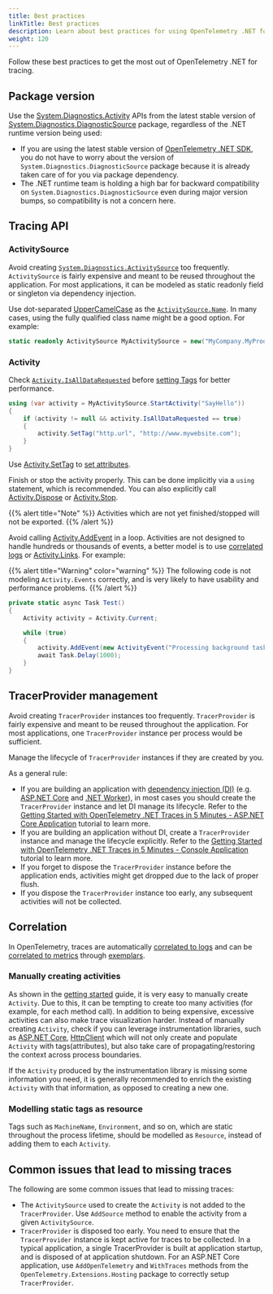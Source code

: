 ```yaml
---
title: Best practices
linkTitle: Best practices
description: Learn about best practices for using OpenTelemetry .NET for tracing
weight: 120
---
```


Follow these best practices to get the most out of OpenTelemetry .NET for
tracing.

## Package version

Use the
[System.Diagnostics.Activity](https://learn.microsoft.com/dotnet/api/system.diagnostics.activity)
APIs from the latest stable version of
[System.Diagnostics.DiagnosticSource](https://www.nuget.org/packages/System.Diagnostics.DiagnosticSource/)
package, regardless of the .NET runtime version being used:

- If you are using the latest stable version of
  [OpenTelemetry .NET SDK](/docs/languages/dotnet/), you do not have to worry
  about the version of `System.Diagnostics.DiagnosticSource` package because it
  is already taken care of for you via package dependency.
- The .NET runtime team is holding a high bar for backward compatibility on
  `System.Diagnostics.DiagnosticSource` even during major version bumps, so
  compatibility is not a concern here.

## Tracing API

### ActivitySource

Avoid creating
[`System.Diagnostics.ActivitySource`](https://learn.microsoft.com/dotnet/api/system.diagnostics.activitysource)
too frequently. `ActivitySource` is fairly expensive and meant to be reused
throughout the application. For most applications, it can be modeled as static
readonly field or singleton via dependency injection.

Use dot-separated [UpperCamelCase](https://en.wikipedia.org/wiki/Camel_case) as
the
[`ActivitySource.Name`](https://learn.microsoft.com/dotnet/api/system.diagnostics.activitysource.name).
In many cases, using the fully qualified class name might be a good option. For
example:

```csharp
static readonly ActivitySource MyActivitySource = new("MyCompany.MyProduct.MyLibrary");
```

### Activity

Check
[`Activity.IsAllDataRequested`](https://learn.microsoft.com/dotnet/api/system.diagnostics.activity.isalldatarequested)
before
[setting Tags](https://learn.microsoft.com/dotnet/api/system.diagnostics.activity.settag)
for better performance.

```csharp
using (var activity = MyActivitySource.StartActivity("SayHello"))
{
    if (activity != null && activity.IsAllDataRequested == true)
    {
        activity.SetTag("http.url", "http://www.mywebsite.com");
    }
}
```

Use
[Activity.SetTag](https://learn.microsoft.com/dotnet/api/system.diagnostics.activity.settag)
to [set attributes](/docs/specs/otel/trace/api/#set-attributes).

Finish or stop the activity properly. This can be done implicitly via a `using`
statement, which is recommended. You can also explicitly call
[Activity.Dispose](https://learn.microsoft.com/dotnet/api/system.diagnostics.activity.dispose)
or
[Activity.Stop](https://learn.microsoft.com/dotnet/api/system.diagnostics.activity.stop).

{{% alert title="Note" %}} Activities which are not yet finished/stopped will
not be exported. {{% /alert %}}

Avoid calling
[Activity.AddEvent](https://learn.microsoft.com/dotnet/api/system.diagnostics.activity.addevent)
in a loop. Activities are not designed to handle hundreds or thousands of
events, a better model is to use
[correlated logs](/docs/languages/dotnet/logs/correlation/) or
[Activity.Links](https://learn.microsoft.com/dotnet/api/system.diagnostics.activity.links).
For example:

{{% alert title="Warning" color="warning" %}} The following code is not modeling
`Activity.Events` correctly, and is very likely to have usability and
performance problems. {{% /alert %}}

```csharp
private static async Task Test()
{
    Activity activity = Activity.Current;

    while (true)
    {
        activity.AddEvent(new ActivityEvent("Processing background task."));
        await Task.Delay(1000);
    }
}
```

## TracerProvider management

Avoid creating `TracerProvider` instances too frequently. `TracerProvider` is
fairly expensive and meant to be reused throughout the application. For most
applications, one `TracerProvider` instance per process would be sufficient.

Manage the lifecycle of `TracerProvider` instances if they are created by you.

As a general rule:

- If you are building an application with
  [dependency injection (DI)](https://learn.microsoft.com/dotnet/core/extensions/dependency-injection)
  (e.g. [ASP.NET Core](https://learn.microsoft.com/aspnet/core) and
  [.NET Worker](https://learn.microsoft.com/dotnet/core/extensions/workers)), in
  most cases you should create the `TracerProvider` instance and let DI manage
  its lifecycle. Refer to the
  [Getting Started with OpenTelemetry .NET Traces in 5 Minutes - ASP.NET Core Application](/docs/languages/dotnet/traces/getting-started-aspnetcore/)
  tutorial to learn more.
- If you are building an application without DI, create a `TracerProvider`
  instance and manage the lifecycle explicitly. Refer to the
  [Getting Started with OpenTelemetry .NET Traces in 5 Minutes - Console Application](/docs/languages/dotnet/traces/getting-started-console/)
  tutorial to learn more.
- If you forget to dispose the `TracerProvider` instance before the application
  ends, activities might get dropped due to the lack of proper flush.
- If you dispose the `TracerProvider` instance too early, any subsequent
  activities will not be collected.

## Correlation

In OpenTelemetry, traces are automatically
[correlated to logs](/docs/languages/dotnet/logs/best-practices/#log-correlation)
and can be
[correlated to metrics](/docs/languages/dotnet/metrics/best-practices/#metrics-correlation)
through [exemplars](/docs/languages/dotnet/metrics/exemplars/).

### Manually creating activities

As shown in the
[getting started](/docs/languages/dotnet/traces/getting-started-console/) guide,
it is very easy to manually create `Activity`. Due to this, it can be tempting
to create too many activities (for example, for each method call). In addition
to being expensive, excessive activities can also make trace visualization
harder. Instead of manually creating `Activity`, check if you can leverage
instrumentation libraries, such as
[ASP.NET Core](https://github.com/open-telemetry/opentelemetry-dotnet-contrib/tree/main/src/OpenTelemetry.Instrumentation.AspNetCore/README.md),
[HttpClient](https://github.com/open-telemetry/opentelemetry-dotnet-contrib/tree/main/src/OpenTelemetry.Instrumentation.Http/README.md)
which will not only create and populate `Activity` with tags(attributes), but
also take care of propagating/restoring the context across process boundaries.

If the `Activity` produced by the instrumentation library is missing some
information you need, it is generally recommended to enrich the existing
`Activity` with that information, as opposed to creating a new one.

### Modelling static tags as resource

Tags such as `MachineName`, `Environment`, and so on, which are static
throughout the process lifetime, should be modelled as `Resource`, instead of
adding them to each `Activity`.

## Common issues that lead to missing traces

The following are some common issues that lead to missing traces:

- The `ActivitySource` used to create the `Activity` is not added to the
  `TracerProvider`. Use `AddSource` method to enable the activity from a given
  `ActivitySource`.
- `TracerProvider` is disposed too early. You need to ensure that the
  `TracerProvider` instance is kept active for traces to be collected. In a
  typical application, a single TracerProvider is built at application startup,
  and is disposed of at application shutdown. For an ASP.NET Core application,
  use `AddOpenTelemetry` and `WithTraces` methods from the
  `OpenTelemetry.Extensions.Hosting` package to correctly setup
  `TracerProvider`.
